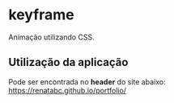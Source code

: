 # keyframe
Animação utilizando CSS.

## Utilização da aplicação
Pode ser encontrada no **header** do site abaixo:
https://renatabc.github.io/portfolio/
